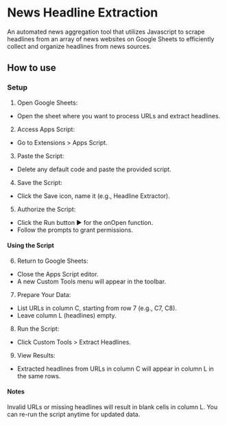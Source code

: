 # News Headline Extraction
An automated news aggregation tool that utilizes Javascript to scrape headlines from an array of news websites on Google Sheets to efficiently collect and organize headlines from news sources.

## How to use
### Setup
1. Open Google Sheets:
* Open the sheet where you want to process URLs and extract headlines.

2. Access Apps Script:
* Go to Extensions > Apps Script.

3. Paste the Script:
* Delete any default code and paste the provided script.

4. Save the Script:
* Click the Save icon, name it (e.g., Headline Extractor).

5. Authorize the Script:
* Click the Run button ▶️ for the onOpen function.
* Follow the prompts to grant permissions.

#### Using the Script
6. Return to Google Sheets:
* Close the Apps Script editor.
* A new Custom Tools menu will appear in the toolbar.

7. Prepare Your Data:
* List URLs in column C, starting from row 7 (e.g., C7, C8).
* Leave column L (headlines) empty.

8. Run the Script:
* Click Custom Tools > Extract Headlines.

9. View Results:
* Extracted headlines from URLs in column C will appear in column L in the same rows.

#### Notes
Invalid URLs or missing headlines will result in blank cells in column L.
You can re-run the script anytime for updated data.

